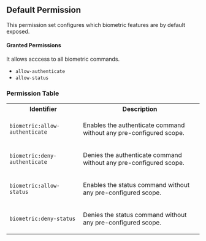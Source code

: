 ## Default Permission

This permission set configures which
biometric features are by default exposed.

#### Granted Permissions

It allows acccess to all biometric commands.



- `allow-authenticate`
- `allow-status`

### Permission Table 

<table>
<tr>
<th>Identifier</th>
<th>Description</th>
</tr>


<tr>
<td>

`biometric:allow-authenticate`

</td>
<td>

Enables the authenticate command without any pre-configured scope.

</td>
</tr>

<tr>
<td>

`biometric:deny-authenticate`

</td>
<td>

Denies the authenticate command without any pre-configured scope.

</td>
</tr>

<tr>
<td>

`biometric:allow-status`

</td>
<td>

Enables the status command without any pre-configured scope.

</td>
</tr>

<tr>
<td>

`biometric:deny-status`

</td>
<td>

Denies the status command without any pre-configured scope.

</td>
</tr>
</table>
